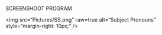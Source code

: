 SCREENSHOOT PROGRAM

<img
src=“Pictures/SS.png”
raw=true
alt=“Subject Pronouns”
style=“margin-right: 10px;”
/>